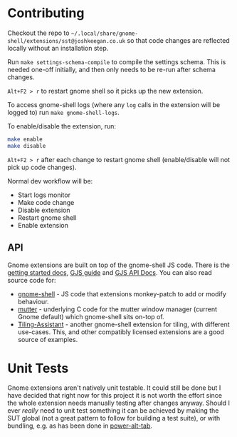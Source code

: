 # Contributing

Checkout the repo to `~/.local/share/gnome-shell/extensions/sst@joshkeegan.co.uk` so that code changes are reflected locally without an installation step.

Run `make settings-schema-compile` to compile the settings schema. This is needed one-off initially, and then only needs to be re-run after schema changes.

`Alt+F2 > r` to restart gnome shell so it picks up the new extension.

To access gnome-shell logs (where any `log` calls in the extension will be logged to) run `make gnome-shell-logs`.

To enable/disable the extension, run:
```bash
make enable
make disable
```

`Alt+F2 > r` after each change to restart gnome shell (enable/disable will not pick up code changes).

Normal dev workflow will be:
 - Start logs monitor
 - Make code change
 - Disable extension
 - Restart gnome shell
 - Enable extension

## API
Gnome extensions are built on top of the gnome-shell JS code. There is the [getting started docs](https://wiki.gnome.org/Projects/GnomeShell/Extensions#Creating_Extensions), [GJS guide](https://gjs.guide/) and [GJS API Docs](https://gjs-docs.gnome.org/). You can also read source code for:
 - [gnome-shell](https://gitlab.gnome.org/GNOME/gnome-shell/) - JS code that extensions monkey-patch to add or modify behaviour.
 - [mutter](https://gitlab.gnome.org/GNOME/mutter) - underlying C code for the mutter window manager (current Gnome default) which gnome-shell sits on-top of.
 - [Tiling-Assistant](https://github.com/Leleat/Tiling-Assistant) - another gnome-shell extension for tiling, with different use-cases. This, and other compatibly licensed extensions are a good source of examples.

# Unit Tests
Gnome extensions aren't natively unit testable. It could still be done but I have decided that right now for this project it is not worth the effort since the whole extension needs manually testing after changes anyway. Should I ever *really* need to unit test something it can be achieved by making the SUT global (not a great pattern to follow for building a test suite), or with bundling, e.g. as has been done in 
[power-alt-tab](https://github.com/emerinohdz/power-alt-tab).